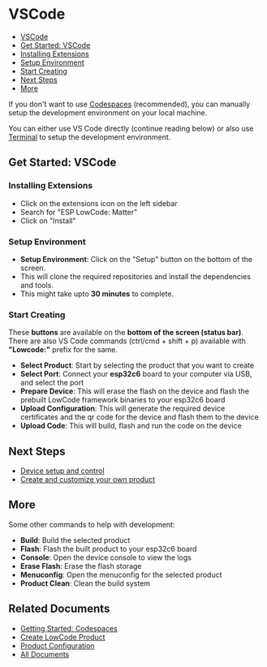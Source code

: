 # VSCode

* [VSCode](#vscode)
* [Get Started: VSCode](#get-started-vscode)
* [Installing Extensions](#installing-extensions)
* [Setup Environment](#setup-environment)
* [Start Creating](#start-creating)
* [Next Steps](#next-steps)
* [More](#more)

If you don't want to use [Codespaces](../README.md#start-codespace) (recommended), you can manually setup the development environment on your local machine.

You can either use VS Code directly (continue reading below) or also use [Terminal](./getting_started_terminal.md) to setup the development environment.

## Get Started: VSCode

### Installing Extensions

* Click on the extensions icon on the left sidebar
* Search for "ESP LowCode: Matter"
* Click on "Install"

### Setup Environment

* **Setup Environment**: Click on the "Setup" button on the bottom of the screen.
* This will clone the required repositories and install the dependencies and tools.
* This might take upto **30 minutes** to complete.

### Start Creating

These **buttons** are available on the **bottom of the screen (status bar)**. There are also VS Code commands (ctrl/cmd + shift + p) available with **"Lowcode:"** prefix for the same.

* **Select Product**: Start by selecting the product that you want to create
* **Select Port**: Connect your **esp32c6** board to your computer via USB, and select the port
* **Prepare Device**: This will erase the flash on the device and flash the prebuilt LowCode framework binaries to your esp32c6 board
* **Upload Configuration**: This will generate the required device certificates and the qr code for the device and flash them to the device
* **Upload Code**: This will build, flash and run the code on the device

## Next Steps

* [Device setup and control](device_setup.md)
* [Create and customize your own product](create_product.md)

## More

Some other commands to help with development:

* **Build**: Build the selected product
* **Flash**: Flash the built product to your esp32c6 board
* **Console**: Open the device console to view the logs
* **Erase Flash**: Erase the flash storage
* **Menuconfig**: Open the menuconfig for the selected product
* **Product Clean**: Clean the build system

## Related Documents

* [Getting Started: Codespaces](../README.md)
* [Create LowCode Product](./create_product.md)
* [Product Configuration](./product_configuration.md)
* [All Documents](./all_documents.md)
